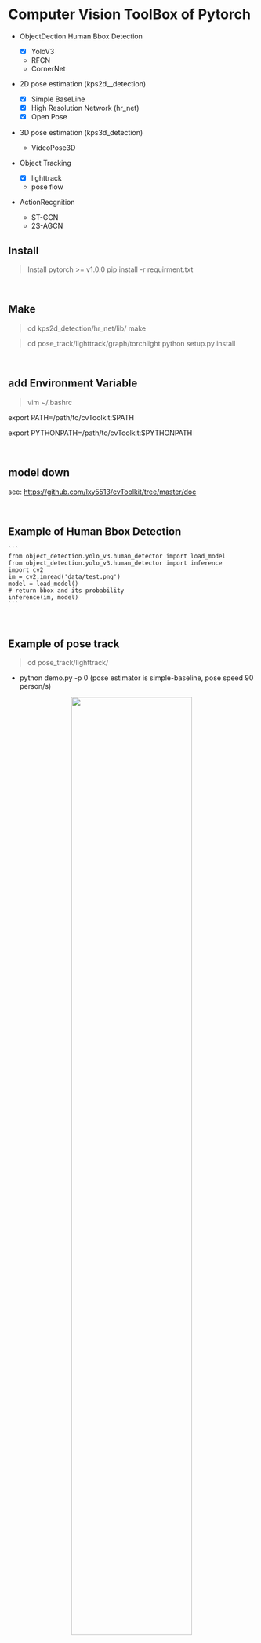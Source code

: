 # Computer Vision ToolBox of Pytorch

- ObjectDection
    Human Bbox Detection
    - [x] YoloV3
    - RFCN
    - CornerNet

- 2D pose estimation (kps2d__detection)
    - [x] Simple BaseLine
    - [x] High Resolution Network (hr_net)
    - [x] Open Pose

- 3D pose estimation (kps3d_detection)
    - VideoPose3D

- Object Tracking
    - [x] lighttrack
    - pose flow

- ActionRecgnition
    - ST-GCN
    - 2S-AGCN



## Install
> Install pytorch >= v1.0.0
pip install -r requirment.txt


<br>

## Make
> cd kps2d_detection/hr_net/lib/
make

> cd pose_track/lighttrack/graph/torchlight
python setup.py install

<br>

## add Environment Variable
> vim ~/.bashrc

export PATH=/path/to/cvToolkit:$PATH

export PYTHONPATH=/path/to/cvToolkit:$PYTHONPATH

<br>

## model down 
see: https://github.com/lxy5513/cvToolkit/tree/master/doc 

<br>

## Example of Human Bbox Detection
    ```
    from object_detection.yolo_v3.human_detector import load_model
    from object_detection.yolo_v3.human_detector import inference
    import cv2
    im = cv2.imread('data/test.png')
    model = load_model()
    # return bbox and its probability
    inference(im, model)
    ```

<br>

## Example of pose track

  > cd  pose_track/lighttrack/


   - python demo.py -p 0 (pose estimator is simple-baseline,  pose speed 90 person/s)
   <p align="center"><img src="pose_track/lighttrack/data/hrnet_result.gif" width="70%" alt="" /></p>


   - python demo.py -p 1 (pose estimator is hrnet,  pose speed 25 person/s)
   <p align="center"><img src="pose_track/lighttrack/data/hrnet_result.gif" width="70%" alt="" /></p>

